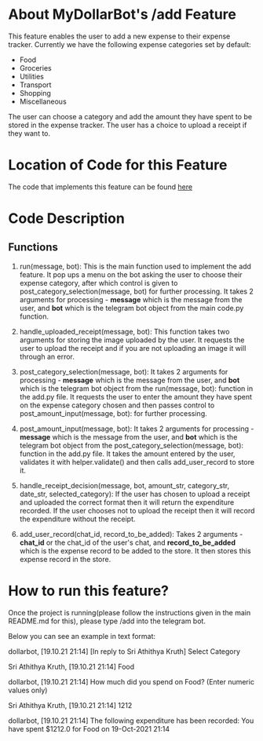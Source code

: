 # About MyDollarBot's /add Feature
This feature enables the user to add a new expense to their expense tracker.
Currently we have the following expense categories set by default:

- Food
- Groceries
- Utilities
- Transport
- Shopping
- Miscellaneous

The user can choose a category and add the amount they have spent to be stored in the expense tracker.
The user has a choice to upload a receipt if they want to.

# Location of Code for this Feature
The code that implements this feature can be found [here](https://github.com/sak007/MyDollarBot-BOTGo/blob/main/code/add.py)

# Code Description
## Functions

1. run(message, bot):
This is the main function used to implement the add feature. It pop ups a menu on the bot asking the user to choose their expense category, after which control is given to post_category_selection(message, bot) for further processing. It takes 2 arguments for processing - **message** which is the message from the user, and **bot** which is the telegram bot object from the main code.py function.

2. handle_uploaded_receipt(message, bot):
This function takes two arguments for storing the image uploaded by the user. It requests the user to upload the receipt and if you are not uploading an image it will through an error.

3. post_category_selection(message, bot):
 It takes 2 arguments for processing - **message** which is the message from the user, and **bot** which is the telegram bot object from the run(message, bot): function in the add.py file. It requests the user to enter the amount they have spent on the expense category chosen and then passes control to post_amount_input(message, bot): for further processing.

4. post_amount_input(message, bot):
 It takes 2 arguments for processing - **message** which is the message from the user, and **bot** which is the telegram bot object from the post_category_selection(message, bot): function in the add.py file. It takes the amount entered by the user, validates it with helper.validate() and then calls add_user_record to store it.

5. handle_receipt_decision(message, bot, amount_str, category_str, date_str, selected_category):
If the user has chosen to upload a receipt and uploaded the correct format then it will return the expenditure recorded. If the user chooses not to upload the receipt then it will record the expenditure without the receipt.

6. add_user_record(chat_id, record_to_be_added):
 Takes 2 arguments - **chat_id** or the chat_id of the user's chat, and **record_to_be_added** which is the expense record to be added to the store. It then stores this expense record in the store.

# How to run this feature?
Once the project is running(please follow the instructions given in the main README.md for this), please type /add into the telegram bot.

Below you can see an example in text format:

dollarbot, [19.10.21 21:14]
[In reply to Sri Athithya Kruth]
Select Category

Sri Athithya Kruth, [19.10.21 21:14]
Food

dollarbot, [19.10.21 21:14]
How much did you spend on Food?
(Enter numeric values only)

Sri Athithya Kruth, [19.10.21 21:14]
1212

dollarbot, [19.10.21 21:14]
The following expenditure has been recorded: You have spent $1212.0 for Food on 19-Oct-2021 21:14
